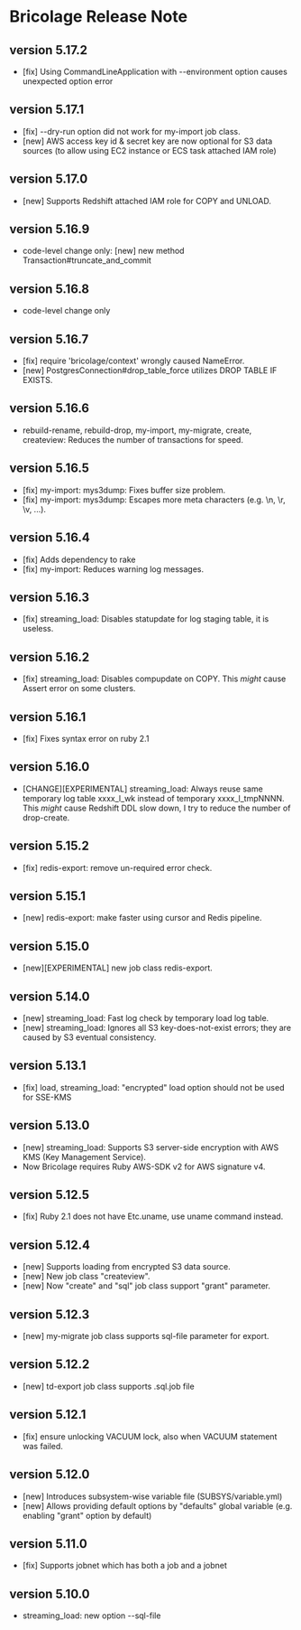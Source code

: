 # Bricolage Release Note

## version 5.17.2

- [fix] Using CommandLineApplication with --environment option causes unexpected option error

## version 5.17.1

- [fix] --dry-run option did not work for my-import job class.
- [new] AWS access key id & secret key are now optional for S3 data sources (to allow using EC2 instance or ECS task attached IAM role)

## version 5.17.0

- [new] Supports Redshift attached IAM role for COPY and UNLOAD.

## version 5.16.9

- code-level change only: [new] new method Transaction#truncate_and_commit

## version 5.16.8

- code-level change only

## version 5.16.7

- [fix] require 'bricolage/context' wrongly caused NameError.
- [new] PostgresConnection#drop_table_force utilizes DROP TABLE IF EXISTS.

## version 5.16.6

- rebuild-rename, rebuild-drop, my-import, my-migrate, create, createview: Reduces the number of transactions for speed.

## version 5.16.5

- [fix] my-import: mys3dump: Fixes buffer size problem.
- [fix] my-import: mys3dump: Escapes more meta characters (e.g. \n, \r, \v, ...).

## version 5.16.4

- [fix] Adds dependency to rake
- [fix] my-import: Reduces warning log messages.

## version 5.16.3

- [fix] streaming_load: Disables statupdate for log staging table, it is useless.

## version 5.16.2

- [fix] streaming_load: Disables compupdate on COPY.   This *might* cause Assert error on some clusters.

## version 5.16.1

- [fix] Fixes syntax error on ruby 2.1

## version 5.16.0

- [CHANGE][EXPERIMENTAL] streaming_load: Always reuse same temporary log table xxxx_l_wk instead of temporary xxxx_l_tmpNNNN.  This *might* cause Redshift DDL slow down, I try to reduce the number of drop-create.

## version 5.15.2

- [fix] redis-export: remove un-required error check.

## version 5.15.1

- [new] redis-export: make faster using cursor and Redis pipeline.

## version 5.15.0

- [new][EXPERIMENTAL] new job class redis-export.

## version 5.14.0

- [new] streaming_load: Fast log check by temporary load log table.
- [new] streaming_load: Ignores all S3 key-does-not-exist errors; they are caused by S3 eventual consistency.

## version 5.13.1

- [fix] load, streaming_load: "encrypted" load option should not be used for SSE-KMS

## version 5.13.0

- [new] streaming_load: Supports S3 server-side encryption with AWS KMS (Key Management Service).
- Now Bricolage requires Ruby AWS-SDK v2 for AWS signature v4.

## version 5.12.5

- [fix] Ruby 2.1 does not have Etc.uname, use uname command instead.

## version 5.12.4

- [new] Supports loading from encrypted S3 data source.
- [new] New job class "createview".
- [new] Now "create" and "sql" job class support "grant" parameter.

## version 5.12.3

- [new] my-migrate job class supports sql-file parameter for export.

## version 5.12.2

- [new] td-export job class supports .sql.job file

## version 5.12.1

- [fix] ensure unlocking VACUUM lock, also when VACUUM statement was failed.

## version 5.12.0

- [new] Introduces subsystem-wise variable file (SUBSYS/variable.yml)
- [new] Allows providing default options by "defaults" global variable (e.g. enabling "grant" option by default)

## version 5.11.0

- [fix] Supports jobnet which has both a job and a jobnet

## version 5.10.0

- streaming_load: new option --sql-file

